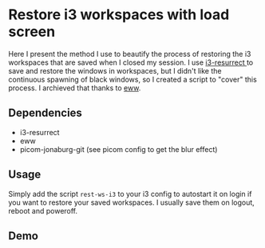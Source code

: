 # Restore i3 workspaces with load screen

Here I present the method I use to beautify the process of restoring the i3 workspaces that are saved when I closed my session. I use <a href=https://github.com/JonnyHaystack/i3-resurrect> i3-resurrect </a> to save and restore the windows in workspaces, but I didn't like the continuous spawning of black windows, so I created a script to "cover" this process. I archieved that thanks to <a href=https://github.com/elkowar/eww>eww</a>. 

## Dependencies
<ul>
<li> i3-resurrect
<li>eww
<li>picom-jonaburg-git (see picom config to get the blur effect)
</ul>

## Usage

Simply add the script `rest-ws-i3` to your i3 config to autostart it on login if you want to restore your saved workspaces. I usually save them on logout, reboot and poweroff. 

## Demo

<source type="video/mp4" src="demo.mp4"></source>
